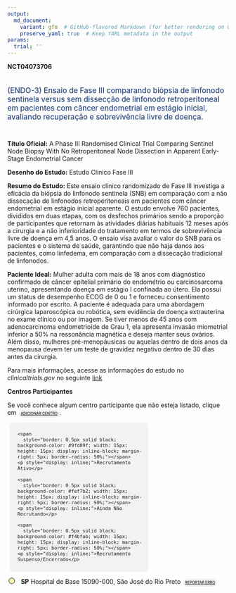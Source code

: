```yaml
---
output: 
  md_document:
    variant: gfm  # GitHub-flavored Markdown (for better rendering on GitHub)
    preserve_yaml: true  # Keep YAML metadata in the output
params:
  trial: ''
---
```


<script async src="https://scripts.simpleanalyticscdn.com/latest.js"></script>

**NCT04073706**

<div style="padding: 5px 5px 5px 0px; font-size: 1.20em; font-weight: 500; color: #2E4A7F; text-align: left; margin-bottom: 20px">

(ENDO-3) Ensaio de Fase III comparando biópsia de linfonodo sentinela
versus sem dissecção de linfonodo retroperitoneal em pacientes com
câncer endometrial em estágio inicial, avaliando recuperação e
sobrevivência livre de doença.

</div>

**Título Oficial:** A Phase III Randomised Clinical Trial Comparing
Sentinel Node Biopsy With No Retroperitoneal Node Dissection in Apparent
Early-Stage Endometrial Cancer

**Desenho do Estudo:** Estudo Clinico Fase III

**Resumo do Estudo:** Este ensaio clínico randomizado de Fase III
investiga a eficácia da biópsia do linfonodo sentinela (SNB) em
comparação com a não dissecação de linfonodos retroperitoneais em
pacientes com câncer endometrial em estágio inicial aparente. O estudo
envolve 760 pacientes, divididos em duas etapas, com os desfechos
primários sendo a proporção de participantes que retornam às atividades
diárias habituais 12 meses após a cirurgia e a não inferioridade do
tratamento em termos de sobrevivência livre de doença em 4,5 anos. O
ensaio visa avaliar o valor do SNB para os pacientes e o sistema de
saúde, garantindo que não haja danos aos pacientes, como linfedema, em
comparação com a dissecação tradicional de linfonodos.

**Paciente Ideal:** Mulher adulta com mais de 18 anos com diagnóstico
confirmado de câncer epitelial primário do endométrio ou carcinosarcoma
uterino, apresentando doença em estágio I confinada ao útero. Ela possui
um status de desempenho ECOG de 0 ou 1 e forneceu consentimento
informado por escrito. A paciente é adequada para uma abordagem
cirúrgica laparoscópica ou robótica, sem evidência de doença
extrauterina no exame clínico ou por imagem. Se tiver menos de 45 anos
com adenocarcinoma endometrioide de Grau 1, ela apresenta invasão
miometrial inferior a 50% na ressonância magnética e deseja manter seus
ovários. Além disso, mulheres pré-menopáusicas ou aquelas dentro de dois
anos da menopausa devem ter um teste de gravidez negativo dentro de 30
dias antes da cirurgia.

Para mais informações, acesse as informações do estudo no
*clinicaltrials.gov* no seguinte
[link](https://clinicaltrials.gov/ct2/show/NCT04073706)

**Centros Participantes**

Se você conhece algum centro participante que não esteja listado, clique
em
<span style="color: #2E4A7F; margin-left: 2px; padding: 4px; background-color: #f3f2f1; border-radius: 8px; font-weight: 500; font-size: 0.6em"><a
href="https://cancertrialsbr.shinyapps.io/formsapp?study_nct_id=NCT04073706&amp;location_id=N%2FA&amp;location_full_name=N%2FA&amp;form_type=Adicionar%20Centro"
target="_blank">ADICIONAR CENTRO</a></span>.

<div style="margin-bottom: 8px; margin-left: 5px; padding: 8px; max-width: 300px; background-color: #f3f2f1; border-radius: 8px; font-size: 0.9em">

<div style="margin-left: 10px;">

    <span 
      style="border: 0.5px solid black; background-color: #9fd89f; width: 15px; height: 15px; display: inline-block; margin-right: 5px; border-radius: 50%;"></span>
    <p style="display: inline;">Recrutamento Ativo</p>

</div>

<div style="margin-left: 10px;">

    <span 
      style="border: 0.5px solid black; background-color: #fef7b2; width: 15px; height: 15px; display: inline-block; margin-right: 5px; border-radius: 50%;"></span>
    <p style="display: inline;">Ainda Não Recrutando</p>

</div>

<div style="margin-left: 10px;">

    <span 
      style="border: 0.5px solid black; background-color: #f4bfab; width: 15px; height: 15px; display: inline-block; margin-right: 5px; border-radius: 50%;"></span>
    <p style="display: inline;">Recrutamento Suspenso/Encerrado</p>

</div>

</div>

<div style="margin: 3px;">

<span style="border: 0.5px solid black; display: inline-block; width: 12px; height: 12px; border-radius: 50%; margin-right: 10px; padding-bottom: 0px; background-color: #fef7b2;"></span>
<b>SP</b> Hospital de Base 15090-000, São José do Rio Preto
<span style="color: #2E4A7F; margin-left: 2px; padding: 4px; background-color: #f3f2f1; border-radius: 8px; font-weight: 500; font-size: 0.6em"><a
href="https://cancertrialsbr.shinyapps.io/formsapp?study_nct_id=NCT04073706&amp;location_id=HOSPITALDEBASESAOJOSEDORIOPRETOSAOPAULO15090000BRAZIL&amp;location_full_name=Hospital%20de%20Base%2C%2015090-000%2C%20S%C3%A3o%20Jos%C3%A9%20do%20Rio%20Preto&amp;form_type=Reportar%20Erro"
target="_blank">REPORTAR ERRO</a></span>

</div>
